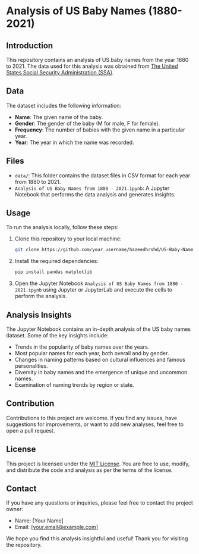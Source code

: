 # Analysis of US Baby Names (1880-2021)

## Introduction

This repository contains an analysis of US baby names from the year 1880 to 2021. The data used for this analysis was obtained from [The United States Social Security Administration (SSA)](https://www.ssa.gov/oact/babynames/).

## Data

The dataset includes the following information:

- **Name**: The given name of the baby.
- **Gender**: The gender of the baby (M for male, F for female).
- **Frequency**: The number of babies with the given name in a particular year.
- **Year**: The year in which the name was recorded.

## Files

- `data/`: This folder contains the dataset files in CSV format for each year from 1880 to 2021.
- `Analysis of US Baby Names from 1880 - 2021.ipynb`: A Jupyter Notebook that performs the data analysis and generates insights.

## Usage

To run the analysis locally, follow these steps:

1. Clone this repository to your local machine:

   ```bash
   git clone https://github.com/your_username/hazeedhrshd/US-Baby-Names-1880-2021.git
   ```

2. Install the required dependencies:

   ```bash
   pip install pandas matplotlib
   ```

3. Open the Jupyter Notebook `Analysis of US Baby Names from 1880 - 2021.ipynb` using Jupyter or JupyterLab and execute the cells to perform the analysis.

## Analysis Insights

The Jupyter Notebook contains an in-depth analysis of the US baby names dataset. Some of the key insights include:

- Trends in the popularity of baby names over the years.
- Most popular names for each year, both overall and by gender.
- Changes in naming patterns based on cultural influences and famous personalities.
- Diversity in baby names and the emergence of unique and uncommon names.
- Examination of naming trends by region or state.

## Contribution

Contributions to this project are welcome. If you find any issues, have suggestions for improvements, or want to add new analyses, feel free to open a pull request.

## License

This project is licensed under the [MIT License](LICENSE). You are free to use, modify, and distribute the code and analysis as per the terms of the license.

## Contact

If you have any questions or inquiries, please feel free to contact the project owner:

- Name: [Your Name]
- Email: [your.email@example.com]

We hope you find this analysis insightful and useful! Thank you for visiting the repository. 
